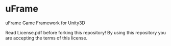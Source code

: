 uFrame
======

uFrame Game Framework for Unity3D

Read License.pdf before forking this repository!
By using this repository you are accepting the terms of this license.